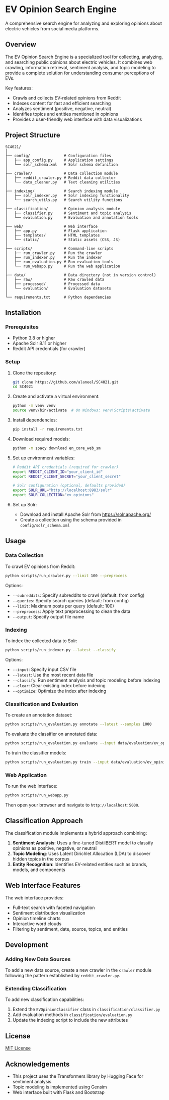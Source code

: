 # EV Opinion Search Engine

A comprehensive search engine for analyzing and exploring opinions about electric vehicles from social media platforms.

## Overview

The EV Opinion Search Engine is a specialized tool for collecting, analyzing, and searching public opinions about electric vehicles. It combines web crawling, information retrieval, sentiment analysis, and topic modeling to provide a complete solution for understanding consumer perceptions of EVs.

Key features:
- Crawls and collects EV-related opinions from Reddit
- Indexes content for fast and efficient searching
- Analyzes sentiment (positive, negative, neutral)
- Identifies topics and entities mentioned in opinions
- Provides a user-friendly web interface with data visualizations

## Project Structure

```
SC4021/
│
├── config/               # Configuration files
│   ├── app_config.py     # Application settings
│   └── solr_schema.xml   # Solr schema definition
│
├── crawler/              # Data collection module
│   ├── reddit_crawler.py # Reddit data collector
│   └── data_cleaner.py   # Text cleaning utilities
│
├── indexing/             # Search indexing module
│   ├── solr_indexer.py   # Solr indexing functionality
│   └── search_utils.py   # Search utility functions
│
├── classification/       # Opinion analysis module
│   ├── classifier.py     # Sentiment and topic analysis
│   └── evaluation.py     # Evaluation and annotation tools
│
├── web/                  # Web interface
│   ├── app.py            # Flask application
│   ├── templates/        # HTML templates
│   └── static/           # Static assets (CSS, JS)
│
├── scripts/              # Command-line scripts
│   ├── run_crawler.py    # Run the crawler
│   ├── run_indexer.py    # Run the indexer
│   ├── run_evaluation.py # Run evaluation tools
│   └── run_webapp.py     # Run the web application
│
├── data/                 # Data directory (not in version control)
│   ├── raw/              # Raw crawled data
│   ├── processed/        # Processed data
│   └── evaluation/       # Evaluation datasets
│
└── requirements.txt      # Python dependencies
```

## Installation

### Prerequisites

- Python 3.8 or higher
- Apache Solr 8.11 or higher
- Reddit API credentials (for crawler)

### Setup

1. Clone the repository:
   ```bash
   git clone https://github.com/alaneel/SC4021.git
   cd SC4021
   ```

2. Create and activate a virtual environment:
   ```bash
   python -m venv venv
   source venv/bin/activate  # On Windows: venv\Scripts\activate
   ```

3. Install dependencies:
   ```bash
   pip install -r requirements.txt
   ```

4. Download required models:
   ```bash
   python -m spacy download en_core_web_sm
   ```

5. Set up environment variables:
   ```bash
   # Reddit API credentials (required for crawler)
   export REDDIT_CLIENT_ID="your_client_id"
   export REDDIT_CLIENT_SECRET="your_client_secret"
   
   # Solr configuration (optional, defaults provided)
   export SOLR_URL="http://localhost:8983/solr"
   export SOLR_COLLECTION="ev_opinions"
   ```

6. Set up Solr:
   - Download and install Apache Solr from https://solr.apache.org/
   - Create a collection using the schema provided in `config/solr_schema.xml`

## Usage

### Data Collection

To crawl EV opinions from Reddit:

```bash
python scripts/run_crawler.py --limit 100 --preprocess
```

Options:
- `--subreddits`: Specify subreddits to crawl (default: from config)
- `--queries`: Specify search queries (default: from config)
- `--limit`: Maximum posts per query (default: 100)
- `--preprocess`: Apply text preprocessing to clean the data
- `--output`: Specify output file name

### Indexing

To index the collected data to Solr:

```bash
python scripts/run_indexer.py --latest --classify
```

Options:
- `--input`: Specify input CSV file
- `--latest`: Use the most recent data file
- `--classify`: Run sentiment analysis and topic modeling before indexing
- `--clear`: Clear existing index before indexing
- `--optimize`: Optimize the index after indexing

### Classification and Evaluation

To create an annotation dataset:

```bash
python scripts/run_evaluation.py annotate --latest --samples 1000
```

To evaluate the classifier on annotated data:

```bash
python scripts/run_evaluation.py evaluate --input data/evaluation/ev_opinions_annotation.csv
```

To train the classifier models:

```bash
python scripts/run_evaluation.py train --input data/evaluation/ev_opinions_annotation.csv
```

### Web Application

To run the web interface:

```bash
python scripts/run_webapp.py
```

Then open your browser and navigate to `http://localhost:5000`.

## Classification Approach

The classification module implements a hybrid approach combining:

1. **Sentiment Analysis**: Uses a fine-tuned DistilBERT model to classify opinions as positive, negative, or neutral
2. **Topic Modeling**: Uses Latent Dirichlet Allocation (LDA) to discover hidden topics in the corpus
3. **Entity Recognition**: Identifies EV-related entities such as brands, models, and components

## Web Interface Features

The web interface provides:

- Full-text search with faceted navigation
- Sentiment distribution visualization
- Opinion timeline charts
- Interactive word clouds
- Filtering by sentiment, date, source, topics, and entities

## Development

### Adding New Data Sources

To add a new data source, create a new crawler in the `crawler` module following the pattern established by `reddit_crawler.py`.

### Extending Classification

To add new classification capabilities:
1. Extend the `EVOpinionClassifier` class in `classification/classifier.py`
2. Add evaluation methods in `classification/evaluation.py`
3. Update the indexing script to include the new attributes

## License

[MIT License](LICENSE)

## Acknowledgements

- This project uses the Transformers library by Hugging Face for sentiment analysis
- Topic modeling is implemented using Gensim
- Web interface built with Flask and Bootstrap